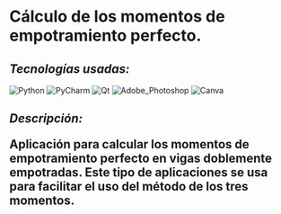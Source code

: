 # Cálculo de los momentos de empotramiento perfecto.

## _Tecnologías usadas:_
![Python](https://img.shields.io/badge/Python-FFD43B?style=for-the-badge&logo=python&logoColor=blue)
![PyCharm](https://img.shields.io/badge/PyCharm-000000.svg?&style=for-the-badge&logo=PyCharm&logoColor=white)
![Qt](https://img.shields.io/badge/Qt-41CD52?style=for-the-badge&logo=qt&logoColor=white)
![Adobe_Photoshop](https://img.shields.io/badge/Adobe%20Photoshop-31A8FF?style=for-the-badge&logo=Adobe%20Photoshop&logoColor=black)
![Canva](https://img.shields.io/badge/Canva-%2300C4CC.svg?&style=for-the-badge&logo=Canva&logoColor=white)

<h2>
  <i><b>Descripción:</i></b>
  <p>Aplicación para calcular los momentos de empotramiento perfecto en vigas doblemente empotradas. Este tipo de aplicaciones se usa para facilitar el uso del método de      los tres momentos.</p>
</h2>
